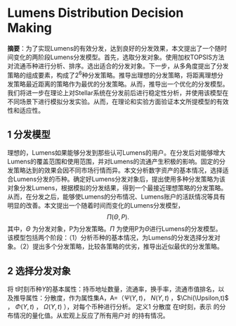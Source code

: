 
# Lumens Distribution Decision Making
**摘要**：为了实现Lumens的有效分发，达到良好的分发效果，本文提出了一个随时间变化的两阶段Lumens分发模型。首先，选取分发对象。使用加权TOPSIS方法对流通币种进行分析、排序。选出适合的分发对象。下一步，从多角度提出了分发策略的组成要素，构成了$2^{6}$种分发策略。推导出理想的分发策略，将距离理想分发策略最近距离的策略作为最优的分发策略。从而，推导出一个优化的分发模型。我们将进一步在理论上对Stellar系统在分发前后进行稳定性分析，并使用该模型在不同场景下进行模拟分发实验。从而，在理论和实验方面验证本文所提模型的有效性和适应性。
## 1 分发模型
理想的，Lumens如果能够分发到那些认可Lumens的用户。在分发后对能够增大Lumens的覆盖范围和使用范围，并对Lumens的流通产生积极的影响。固定的分发策略达到的效果会因不同市场行情而异。本文分析数字资产的基本情况，选择适合Lumens分发的币种。确定好Lumens分发对象后，提出使用多种分发策略为该对象分发Lumens，根据模拟的分发结果，得到一个最接近理想策略的分发策略。从而，在分发之后，能够使Lumens的分布情况、Lumens账户的活跃情况等具有明显的改善。本文提出一个随着时间而变化的Lumens分发模型，
$$
\Pi(\Theta,P) .                                     
$$其中，$\Theta$ 为分发对象，P为分发策略。$\Pi$ 为使用P为$\Theta$进行Lumens的分发模型。
该模型包括两个阶段：（1）分析币种的基本情况，为Lumens的分发选择分发对象。（2）提出多个分发策略，比较各策略的优劣，推导出近似最优的分发策略。
## 2 选择分发对象
将 t时刻币种$\Upsilon$的基本属性：持币地址数量，流通率，换手率，流通市值排名，以及推导属性：分散度，作为属性集A，A=（$\Psi(\Upsilon,t)$， $N(\Upsilon,t)$ ，$\Chi(\Upsilon,t)$ ， $\Phi(\Upsilon,t)$  ，   $\Omega(\Upsilon,t)$ ），对每个币种进行分析。
定义1 分散度  在t时刻，表示  的分布情况的量化值。从宏观上反应了所有用户对  的持有情况。
<!--stackedit_data:
eyJoaXN0b3J5IjpbMTk2NzUzNjM3OV19
-->